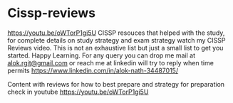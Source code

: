 # Cissp-reviews
https://youtu.be/oWTorP1gi5U
CISSP resouces that helped with the study, for complete details on study strategy and exam strategy watch my CISSP Reviews video.
This is not an exhaustive list but just a small list to get you started. Happy Learning. 
For any query you can drop me mail at alok.rgit@gmail.com or reach me at linkedin will try to reply when time permits https://www.linkedin.com/in/alok-nath-34487015/

Content with reviews for how to best prepare and strategy for preparation check in youtube https://youtu.be/oWTorP1gi5U

